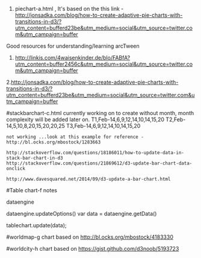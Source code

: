 1. piechart-a.html , It's based on the this link - http://jonsadka.com/blog/how-to-create-adaptive-pie-charts-with-transitions-in-d3/?utm_content=bufferd23be&utm_medium=social&utm_source=twitter.com&utm_campaign=buffer



Good resources for understanding/learning arcTween
1. http://linkis.com/4waisenkinder.de/blo/FABfA?utm_content=buffer2456c&utm_medium=social&utm_source=twitter.com&utm_campaign=buffer

2.http://jonsadka.com/blog/how-to-create-adaptive-pie-charts-with-transitions-in-d3/?utm_content=bufferd23be&utm_medium=social&utm_source=twitter.com&utm_campaign=buffer



#stackbarchart-c.html
	currently working on to create without month, month complexity will be added later on.
	T1,Feb-14,6,9,12,14,10,14,15,20
	T2,Feb-14,5,10,8,20,15,20,20,25
	T3,Feb-14,6,9,12,14,10,14,15,20

	not working ...look at this example for reference - http://bl.ocks.org/mbostock/1283663
	
	http://stackoverflow.com/questions/18186011/how-to-update-data-in-stack-bar-chart-in-d3
	http://stackoverflow.com/questions/21869612/d3-update-bar-chart-data-onclick
	
	http://www.davesquared.net/2014/09/d3-update-a-bar-chart.html
	

#Table chart-f notes

dataengine

dataengine.updateOptions()
var data = dataengine.getData()

tablechart.update(data);

#worldmap-g chart based on http://bl.ocks.org/mbostock/4183330

#worldcity-h chart based on https://gist.github.com/d3noob/5193723